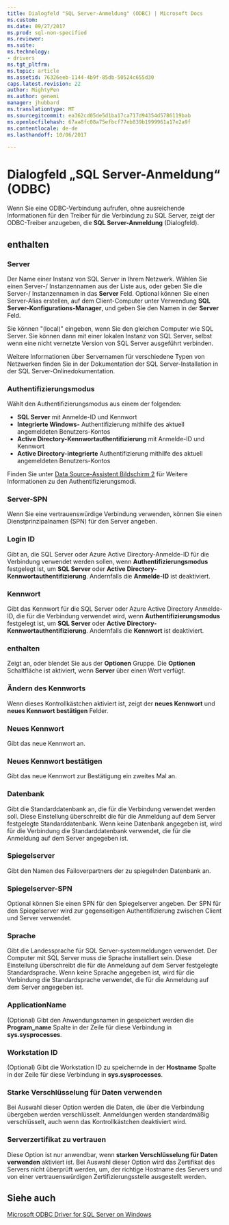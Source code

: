 ```yaml
---
title: Dialogfeld "SQL Server-Anmeldung" (ODBC) | Microsoft Docs
ms.custom: 
ms.date: 09/27/2017
ms.prod: sql-non-specified
ms.reviewer: 
ms.suite: 
ms.technology:
- drivers
ms.tgt_pltfrm: 
ms.topic: article
ms.assetid: 76326eeb-1144-4b9f-85db-50524c655d30
caps.latest.revision: 22
author: MightyPen
ms.author: genemi
manager: jhubbard
ms.translationtype: MT
ms.sourcegitcommit: ea362cd05de5d1ba17ca717d94354d5786119bab
ms.openlocfilehash: 67aa8fc08a75efbcf77eb839b1999961a17e2a9f
ms.contentlocale: de-de
ms.lasthandoff: 10/06/2017

---
```

# <a name="sql-server-login-dialog-box-odbc"></a>Dialogfeld „SQL Server-Anmeldung“ (ODBC)

Wenn Sie eine ODBC-Verbindung aufrufen, ohne ausreichende Informationen für den Treiber für die Verbindung zu SQL Server, zeigt der ODBC-Treiber anzugeben, die **SQL Server-Anmeldung** (Dialogfeld).

## <a name="options"></a>enthalten

### <a name="server"></a>Server

Der Name einer Instanz von SQL Server in Ihrem Netzwerk. Wählen Sie einen Server-/ Instanzennamen aus der Liste aus, oder geben Sie die Server-/ Instanzennamen in das **Server** Feld. Optional können Sie einen Server-Alias erstellen, auf dem Client-Computer unter Verwendung **SQL Server-Konfigurations-Manager**, und geben Sie den Namen in der **Server** Feld.

Sie können "(local)" eingeben, wenn Sie den gleichen Computer wie SQL Server. Sie können dann mit einer lokalen Instanz von SQL Server, selbst wenn eine nicht vernetzte Version von SQL Server ausgeführt verbinden.

Weitere Informationen über Servernamen für verschiedene Typen von Netzwerken finden Sie in der Dokumentation der SQL Server-Installation in der SQL Server-Onlinedokumentation.

### <a name="authentication-mode"></a>Authentifizierungsmodus

Wählt den Authentifizierungsmodus aus einem der folgenden:
- **SQL Server** mit Anmelde-ID und Kennwort
- **Integrierte Windows-** Authentifizierung mithilfe des aktuell angemeldeten Benutzers-Kontos
- **Active Directory-Kennwortauthentifizierung** mit Anmelde-ID und Kennwort
- **Active Directory-integrierte** Authentifizierung mithilfe des aktuell angemeldeten Benutzers-Kontos

Finden Sie unter [Data Source-Assistent Bildschirm 2](../../../connect/odbc/windows/dsn-wizard-2.md) für Weitere Informationen zu den Authentifizierungsmodi.

### <a name="server-spn"></a>Server-SPN

Wenn Sie eine vertrauenswürdige Verbindung verwenden, können Sie einen Dienstprinzipalnamen (SPN) für den Server angeben.

### <a name="login-id"></a>Login ID

Gibt an, die SQL Server oder Azure Active Directory-Anmelde-ID für die Verbindung verwendet werden sollen, wenn **Authentifizierungsmodus** festgelegt ist, um **SQL Server** oder **Active Directory-Kennwortauthentifizierung**. Andernfalls die **Anmelde-ID** ist deaktiviert.

### <a name="password"></a>Kennwort

Gibt das Kennwort für die SQL Server oder Azure Active Directory Anmelde-ID, die für die Verbindung verwendet wird, wenn **Authentifizierungsmodus** festgelegt ist, um **SQL Server** oder **Active Directory-Kennwortauthentifizierung**. Andernfalls die **Kennwort** ist deaktiviert.

### <a name="options"></a>enthalten

Zeigt an, oder blendet Sie aus der **Optionen** Gruppe. Die **Optionen** Schaltfläche ist aktiviert, wenn **Server** über einen Wert verfügt.

### <a name="change-password"></a>Ändern des Kennworts

Wenn dieses Kontrollkästchen aktiviert ist, zeigt der **neues Kennwort** und **neues Kennwort bestätigen** Felder.

### <a name="new-password"></a>Neues Kennwort

Gibt das neue Kennwort an.

### <a name="confirm-new-password"></a>Neues Kennwort bestätigen

Gibt das neue Kennwort zur Bestätigung ein zweites Mal an.

### <a name="database"></a>Datenbank

Gibt die Standarddatenbank an, die für die Verbindung verwendet werden soll. Diese Einstellung überschreibt die für die Anmeldung auf dem Server festgelegte Standarddatenbank. Wenn keine Datenbank angegeben ist, wird für die Verbindung die Standarddatenbank verwendet, die für die Anmeldung auf dem Server angegeben ist.

### <a name="mirror-server"></a>Spiegelserver

Gibt den Namen des Failoverpartners der zu spiegelnden Datenbank an.

### <a name="mirror-spn"></a>Spiegelserver-SPN

Optional können Sie einen SPN für den Spiegelserver angeben. Der SPN für den Spiegelserver wird zur gegenseitigen Authentifizierung zwischen Client und Server verwendet.

### <a name="language"></a>Sprache

Gibt die Landessprache für SQL Server-systemmeldungen verwendet. Der Computer mit SQL Server muss die Sprache installiert sein. Diese Einstellung überschreibt die für die Anmeldung auf dem Server festgelegte Standardsprache. Wenn keine Sprache angegeben ist, wird für die Verbindung die Standardsprache verwendet, die für die Anmeldung auf dem Server angegeben ist.

### <a name="application-name"></a>ApplicationName

(Optional) Gibt den Anwendungsnamen in gespeichert werden die **Program_name** Spalte in der Zeile für diese Verbindung in **sys.sysprocesses**.

### <a name="workstation-id"></a>Workstation ID

(Optional) Gibt die Workstation ID zu speichernde in der **Hostname** Spalte in der Zeile für diese Verbindung in **sys.sysprocesses**.

### <a name="use-strong-encryption-for-data"></a>Starke Verschlüsselung für Daten verwenden

Bei Auswahl dieser Option werden die Daten, die über die Verbindung übergeben werden verschlüsselt. Anmeldungen werden standardmäßig verschlüsselt, auch wenn das Kontrollkästchen deaktiviert wird.

### <a name="trust-server-certificate"></a>Serverzertifikat zu vertrauen

Diese Option ist nur anwendbar, wenn **starken Verschlüsselung für Daten verwenden** aktiviert ist. Bei Auswahl dieser Option wird das Zertifikat des Servers nicht überprüft werden, um, der richtige Hostname des Servers und von einer vertrauenswürdigen Zertifizierungsstelle ausgestellt werden.

## <a name="see-also"></a>Siehe auch

[Microsoft ODBC Driver for SQL Server on Windows](../../../connect/odbc/windows/microsoft-odbc-driver-for-sql-server-on-windows.md)

